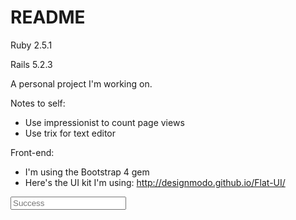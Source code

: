 # README


Ruby 2.5.1

Rails 5.2.3

A personal project I'm working on.

Notes to self: 
- Use impressionist to count page views
- Use trix for text editor


Front-end:
- I'm using the Bootstrap 4 gem
- Here's the UI kit I'm using: http://designmodo.github.io/Flat-UI/ 



<div class="col">
  <div class="form-group has-success">
    <input type="text" value="" placeholder="Success" class="form-control" />
    <span class="input-icon fui-check-inverted"></span>
  </div>
</div>
